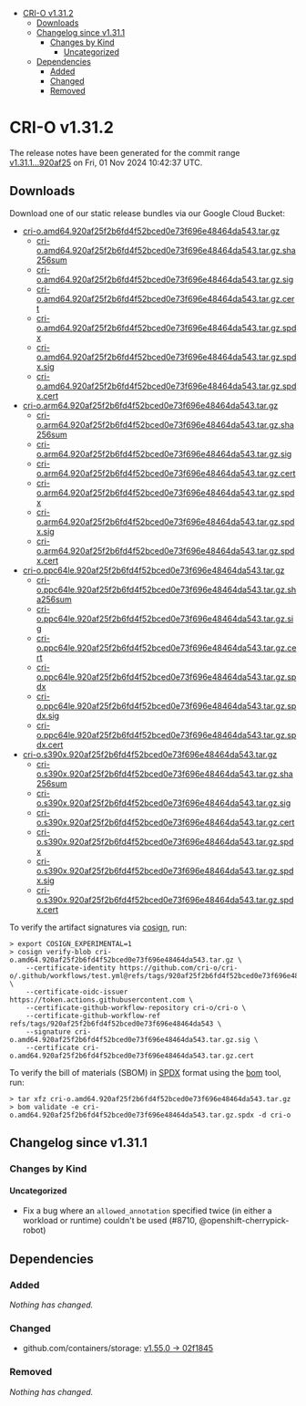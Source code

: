 - [CRI-O v1.31.2](#cri-o-v1312)
  - [Downloads](#downloads)
  - [Changelog since v1.31.1](#changelog-since-v1311)
    - [Changes by Kind](#changes-by-kind)
      - [Uncategorized](#uncategorized)
  - [Dependencies](#dependencies)
    - [Added](#added)
    - [Changed](#changed)
    - [Removed](#removed)

# CRI-O v1.31.2

The release notes have been generated for the commit range
[v1.31.1...920af25](https://github.com/cri-o/cri-o/compare/v1.31.1...v1.31.2) on Fri, 01 Nov 2024 10:42:37 UTC.

## Downloads

Download one of our static release bundles via our Google Cloud Bucket:

- [cri-o.amd64.920af25f2b6fd4f52bced0e73f696e48464da543.tar.gz](https://storage.googleapis.com/cri-o/artifacts/cri-o.amd64.920af25f2b6fd4f52bced0e73f696e48464da543.tar.gz)
  - [cri-o.amd64.920af25f2b6fd4f52bced0e73f696e48464da543.tar.gz.sha256sum](https://storage.googleapis.com/cri-o/artifacts/cri-o.amd64.920af25f2b6fd4f52bced0e73f696e48464da543.tar.gz.sha256sum)
  - [cri-o.amd64.920af25f2b6fd4f52bced0e73f696e48464da543.tar.gz.sig](https://storage.googleapis.com/cri-o/artifacts/cri-o.amd64.920af25f2b6fd4f52bced0e73f696e48464da543.tar.gz.sig)
  - [cri-o.amd64.920af25f2b6fd4f52bced0e73f696e48464da543.tar.gz.cert](https://storage.googleapis.com/cri-o/artifacts/cri-o.amd64.920af25f2b6fd4f52bced0e73f696e48464da543.tar.gz.cert)
  - [cri-o.amd64.920af25f2b6fd4f52bced0e73f696e48464da543.tar.gz.spdx](https://storage.googleapis.com/cri-o/artifacts/cri-o.amd64.920af25f2b6fd4f52bced0e73f696e48464da543.tar.gz.spdx)
  - [cri-o.amd64.920af25f2b6fd4f52bced0e73f696e48464da543.tar.gz.spdx.sig](https://storage.googleapis.com/cri-o/artifacts/cri-o.amd64.920af25f2b6fd4f52bced0e73f696e48464da543.tar.gz.spdx.sig)
  - [cri-o.amd64.920af25f2b6fd4f52bced0e73f696e48464da543.tar.gz.spdx.cert](https://storage.googleapis.com/cri-o/artifacts/cri-o.amd64.920af25f2b6fd4f52bced0e73f696e48464da543.tar.gz.spdx.cert)
- [cri-o.arm64.920af25f2b6fd4f52bced0e73f696e48464da543.tar.gz](https://storage.googleapis.com/cri-o/artifacts/cri-o.arm64.920af25f2b6fd4f52bced0e73f696e48464da543.tar.gz)
  - [cri-o.arm64.920af25f2b6fd4f52bced0e73f696e48464da543.tar.gz.sha256sum](https://storage.googleapis.com/cri-o/artifacts/cri-o.arm64.920af25f2b6fd4f52bced0e73f696e48464da543.tar.gz.sha256sum)
  - [cri-o.arm64.920af25f2b6fd4f52bced0e73f696e48464da543.tar.gz.sig](https://storage.googleapis.com/cri-o/artifacts/cri-o.arm64.920af25f2b6fd4f52bced0e73f696e48464da543.tar.gz.sig)
  - [cri-o.arm64.920af25f2b6fd4f52bced0e73f696e48464da543.tar.gz.cert](https://storage.googleapis.com/cri-o/artifacts/cri-o.arm64.920af25f2b6fd4f52bced0e73f696e48464da543.tar.gz.cert)
  - [cri-o.arm64.920af25f2b6fd4f52bced0e73f696e48464da543.tar.gz.spdx](https://storage.googleapis.com/cri-o/artifacts/cri-o.arm64.920af25f2b6fd4f52bced0e73f696e48464da543.tar.gz.spdx)
  - [cri-o.arm64.920af25f2b6fd4f52bced0e73f696e48464da543.tar.gz.spdx.sig](https://storage.googleapis.com/cri-o/artifacts/cri-o.arm64.920af25f2b6fd4f52bced0e73f696e48464da543.tar.gz.spdx.sig)
  - [cri-o.arm64.920af25f2b6fd4f52bced0e73f696e48464da543.tar.gz.spdx.cert](https://storage.googleapis.com/cri-o/artifacts/cri-o.arm64.920af25f2b6fd4f52bced0e73f696e48464da543.tar.gz.spdx.cert)
- [cri-o.ppc64le.920af25f2b6fd4f52bced0e73f696e48464da543.tar.gz](https://storage.googleapis.com/cri-o/artifacts/cri-o.ppc64le.920af25f2b6fd4f52bced0e73f696e48464da543.tar.gz)
  - [cri-o.ppc64le.920af25f2b6fd4f52bced0e73f696e48464da543.tar.gz.sha256sum](https://storage.googleapis.com/cri-o/artifacts/cri-o.ppc64le.920af25f2b6fd4f52bced0e73f696e48464da543.tar.gz.sha256sum)
  - [cri-o.ppc64le.920af25f2b6fd4f52bced0e73f696e48464da543.tar.gz.sig](https://storage.googleapis.com/cri-o/artifacts/cri-o.ppc64le.920af25f2b6fd4f52bced0e73f696e48464da543.tar.gz.sig)
  - [cri-o.ppc64le.920af25f2b6fd4f52bced0e73f696e48464da543.tar.gz.cert](https://storage.googleapis.com/cri-o/artifacts/cri-o.ppc64le.920af25f2b6fd4f52bced0e73f696e48464da543.tar.gz.cert)
  - [cri-o.ppc64le.920af25f2b6fd4f52bced0e73f696e48464da543.tar.gz.spdx](https://storage.googleapis.com/cri-o/artifacts/cri-o.ppc64le.920af25f2b6fd4f52bced0e73f696e48464da543.tar.gz.spdx)
  - [cri-o.ppc64le.920af25f2b6fd4f52bced0e73f696e48464da543.tar.gz.spdx.sig](https://storage.googleapis.com/cri-o/artifacts/cri-o.ppc64le.920af25f2b6fd4f52bced0e73f696e48464da543.tar.gz.spdx.sig)
  - [cri-o.ppc64le.920af25f2b6fd4f52bced0e73f696e48464da543.tar.gz.spdx.cert](https://storage.googleapis.com/cri-o/artifacts/cri-o.ppc64le.920af25f2b6fd4f52bced0e73f696e48464da543.tar.gz.spdx.cert)
- [cri-o.s390x.920af25f2b6fd4f52bced0e73f696e48464da543.tar.gz](https://storage.googleapis.com/cri-o/artifacts/cri-o.s390x.920af25f2b6fd4f52bced0e73f696e48464da543.tar.gz)
  - [cri-o.s390x.920af25f2b6fd4f52bced0e73f696e48464da543.tar.gz.sha256sum](https://storage.googleapis.com/cri-o/artifacts/cri-o.s390x.920af25f2b6fd4f52bced0e73f696e48464da543.tar.gz.sha256sum)
  - [cri-o.s390x.920af25f2b6fd4f52bced0e73f696e48464da543.tar.gz.sig](https://storage.googleapis.com/cri-o/artifacts/cri-o.s390x.920af25f2b6fd4f52bced0e73f696e48464da543.tar.gz.sig)
  - [cri-o.s390x.920af25f2b6fd4f52bced0e73f696e48464da543.tar.gz.cert](https://storage.googleapis.com/cri-o/artifacts/cri-o.s390x.920af25f2b6fd4f52bced0e73f696e48464da543.tar.gz.cert)
  - [cri-o.s390x.920af25f2b6fd4f52bced0e73f696e48464da543.tar.gz.spdx](https://storage.googleapis.com/cri-o/artifacts/cri-o.s390x.920af25f2b6fd4f52bced0e73f696e48464da543.tar.gz.spdx)
  - [cri-o.s390x.920af25f2b6fd4f52bced0e73f696e48464da543.tar.gz.spdx.sig](https://storage.googleapis.com/cri-o/artifacts/cri-o.s390x.920af25f2b6fd4f52bced0e73f696e48464da543.tar.gz.spdx.sig)
  - [cri-o.s390x.920af25f2b6fd4f52bced0e73f696e48464da543.tar.gz.spdx.cert](https://storage.googleapis.com/cri-o/artifacts/cri-o.s390x.920af25f2b6fd4f52bced0e73f696e48464da543.tar.gz.spdx.cert)

To verify the artifact signatures via [cosign](https://github.com/sigstore/cosign), run:

```console
> export COSIGN_EXPERIMENTAL=1
> cosign verify-blob cri-o.amd64.920af25f2b6fd4f52bced0e73f696e48464da543.tar.gz \
    --certificate-identity https://github.com/cri-o/cri-o/.github/workflows/test.yml@refs/tags/920af25f2b6fd4f52bced0e73f696e48464da543 \
    --certificate-oidc-issuer https://token.actions.githubusercontent.com \
    --certificate-github-workflow-repository cri-o/cri-o \
    --certificate-github-workflow-ref refs/tags/920af25f2b6fd4f52bced0e73f696e48464da543 \
    --signature cri-o.amd64.920af25f2b6fd4f52bced0e73f696e48464da543.tar.gz.sig \
    --certificate cri-o.amd64.920af25f2b6fd4f52bced0e73f696e48464da543.tar.gz.cert
```

To verify the bill of materials (SBOM) in [SPDX](https://spdx.org) format using the [bom](https://sigs.k8s.io/bom) tool, run:

```console
> tar xfz cri-o.amd64.920af25f2b6fd4f52bced0e73f696e48464da543.tar.gz
> bom validate -e cri-o.amd64.920af25f2b6fd4f52bced0e73f696e48464da543.tar.gz.spdx -d cri-o
```

## Changelog since v1.31.1

### Changes by Kind

#### Uncategorized
 - Fix a bug where an `allowed_annotation` specified twice (in either a workload or runtime) couldn't be used (#8710, @openshift-cherrypick-robot)

## Dependencies

### Added
_Nothing has changed._

### Changed
- github.com/containers/storage: [v1.55.0 → 02f1845](https://github.com/containers/storage/compare/v1.55.0...02f1845)

### Removed
_Nothing has changed._
